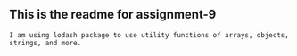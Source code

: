 ## This is the readme for assignment-9
    I am using lodash package to use utility functions of arrays, objects, strings, and more.